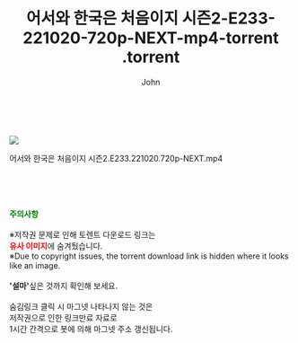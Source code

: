 ﻿---
layout: post
title:  "                   어서와 한국은 처음이지 시즌2-E233-221020-720p-NEXT-mp4-torrent                .torrent"
author: John
categories: [ TV ]
tags: [  ]
image: https://torrentrj59.com/uploadfile/full/39f16bdf2c7c7a2fd3abca3f5eb9b6a33c1f79db.jpg 
description: "                   어서와 한국은 처음이지 시즌2-E233-221020-720p-NEXT-mp4-torrent                 torrent 정보 공유"
toc: true
toc_sticky: true
---

<br>
<p><img src="https://torrentrj59.com/uploadfile/full/39f16bdf2c7c7a2fd3abca3f5eb9b6a33c1f79db.jpg"/></p>
 어서와 한국은 처음이지 시즌2.E233.221020.720p-NEXT.mp4    
    
<br><br><br>
<p data-ke-size="size16"><b><span style="color: green;">주의사항</span></b><br /><br />※저작권 문제로 인해 토렌트 다운로드 링크는<br /><b><span style="color: red;">유사 이미지</span></b>에 숨겨뒀습니다.<br />※Due to copyright issues, the torrent download link is hidden where it looks like an image.<br /><br /><b>'설마'</b>싶은 것까지 확인해 보세요.<br /><br />숨김링크 클릭 시 마그넷 나타나지 않는 것은<br />저작권으로 인한 링크만료 자료로<br />1시간 간격으로 봇에 의해 마그넷 주소 갱신됩니다.</p>
